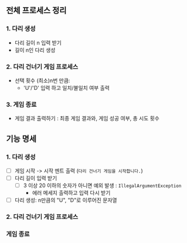## 전체 프로세스 정리 

### 1. 다리 생성

- 다리 길이 n 입력 받기
- 길이 n인 다리 생성

### 2. 다리 건너기 게임 프로세스

- 선택 횟수 (최소)n번 만큼:
    - 'U'/'D' 입력 하고 일치/불일치 여부 출력 
    
### 3. 게임 종료

- 게임 결과 출력하기 : 최종 게임 결과와, 게임 성공 여부, 총 시도 횟수

## 기능 명세

### 1. 다리 생성

- [ ] 게임 시작 -> 시작 멘트 출력 (`다리 건너기 게임을 시작합니다.`)
- [ ] 다리 길이 입력 받기
    - [ ] 3 이상 20 이하의 숫자가 아니면 예외 발생 : `IllegalArgumentException` 
        - 에러 메세지 출력하고 입력 다시 받기
- [ ] 다리 생성: n만큼의 "U", "D"로 이루어진 문자열

### 2. 다리 건너기 게임 프로세스

### 게임 종료